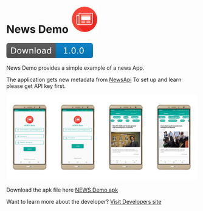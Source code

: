 
# News Demo  ![Alt text](app/src/main/res/drawable-ldpi/app_icon.png?raw=true "App Icon")
[ ![Core](screenshots/download.svg) ](latest-apk/news_demo.apk?raw=true)

News Demo provides a simple example of a news App.


The application gets new metadata from [NewsApi](https://newsapi.org/)
To set up and learn please get API key first.

![Alt text](screenshots/master.png?raw=true  "Demo")

Download the apk file here [NEWS Demo apk](latest-apk/news_demo.apk?raw=true)

Want to learn more about the developer? [Visit Developers site](http://165.227.122.70/)

